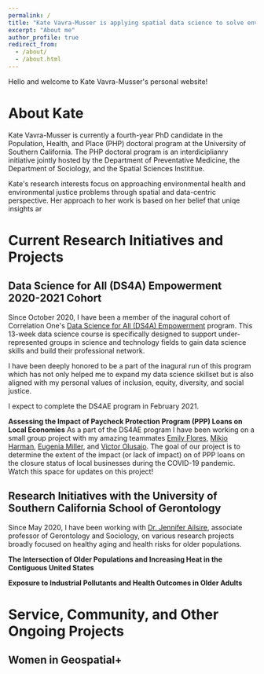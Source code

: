 ```yaml
---
permalink: /
title: "Kate Vavra-Musser is applying spatial data science to solve environmental health and environmental justice problems."
excerpt: "About me"
author_profile: true
redirect_from: 
  - /about/
  - /about.html
---
```

Hello and welcome to Kate Vavra-Musser's personal website!

About Kate
======
Kate Vavra-Musser is currently a fourth-year PhD candidate in the Population, Health, and Place (PHP) doctoral program at the University of Southern California.  The PHP doctoral program is an interdiciplianry initiative jointly hosted by the Department of Preventative Medicine, the Department of Sociology, and the Spatial Sciences Instititue.

Kate's research interests focus on approaching environmental health and environmental justice problems through spatial and data-centric perspective.  Her approach to her work is based on her belief that uniqe insights ar


Current Research Initiatives and Projects
======

Data Science for All (DS4A) Empowerment 2020-2021 Cohort
------
Since October 2020, I have been a member of the inagural cohort of Correlation One's [Data Science for All (DS4A) Empowerment](https://www.correlation-one.com/ds4a-empowerment) program.  This 13-week data science course is specifically designed to support under-represented groups in science and technology fields to gain data science skills and build their professional network.

I have been deeply honored to be a part of the inagural run of this program which has not only helped me to expand my data science skillset but is also aligned with my personal values of inclusion, equity, diversity, and social justice.

I expect to complete the DS4AE program in February 2021.

**Assessing the Impact of Paycheck Protection Program (PPP) Loans on Local Economies**
As a part of the DS4AE program I have been working on a small group project with my amazing teammates [Emily Flores](https://www.linkedin.com/in/emily-flores-gaspar), [Mikio Harman](https://www.linkedin.com/in/mikioharman), [Eugenia Miller](https://www.linkedin.com/in/eugenia-miller), and [Victor Olusajo](https://www.linkedin.com/in/victorolusajo).  The goal of our project is to determine the extent of the impact (or lack of impact) on of PPP loans on the closure status of local businesses during the COVID-19 pandemic.  Watch this space for updates on this project!


Research Initiatives with the University of Southern California School of Gerontology
------
Since May 2020, I have been working with [Dr. Jennifer Ailsire](https://gero.usc.edu/faculty/ailshire), associate professor of Gerontology and Sociology, on various research projects broadly focused on healthy aging and health risks for older populations.

**The Intersection of Older Populations and Increasing Heat in the Contiguous United States**

**Exposure to Industrial Pollutants and Health Outcomes in Older Adults**


Service, Community, and Other Ongoing Projects
======

Women in Geospatial+
------

